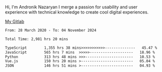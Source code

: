 Hi, I'm Andronik Nazaryan
I merge a passion for usability and user experience with technical knowledge to create cool digital experiences.

[My Gitlab](https://gitlab.com/anridev24)

<!--START_SECTION:waka-->

```txt
From: 28 March 2020 - To: 04 November 2024

Total Time: 2,981 hrs 20 mins

TypeScript        1,355 hrs 38 mins>>>>>>>>>>>--------------   45.47 %
JavaScript        565 hrs 7 mins  >>>>>--------------------   18.96 %
Python            313 hrs 48 mins >>>----------------------   10.53 %
Vue.js            150 hrs 20 mins >------------------------   05.04 %
JSON              146 hrs 51 mins >------------------------   04.93 %
```

<!--END_SECTION:waka-->

